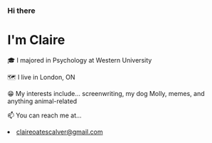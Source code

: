 ### Hi there 
# I'm Claire

🎓 I majored in Psychology at Western University

🗺 I live in London, ON

😁 My interests include... screenwriting, my dog Molly, memes, and anything animal-related

📫 You can reach me at...<li>claireoatescalver@gmail.com</li>
